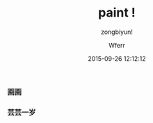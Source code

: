 ﻿---
title:  "paint !"
subtitle: "zongbiyun!"
author: "Wferr"
avatar: "img/authors/wferr.png"
image: "img/a.jpg"
date:   2015-09-26 12:12:12
---

### 画画

### 芸芸一岁